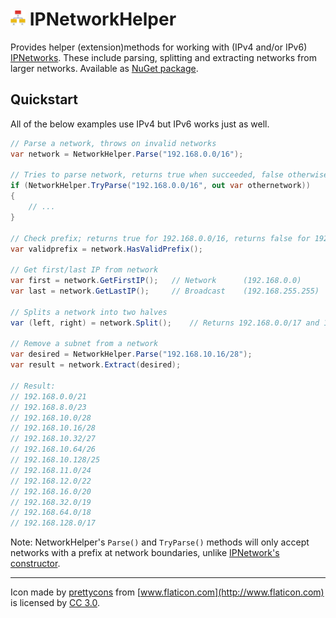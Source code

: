 # <img src="https://raw.githubusercontent.com/RobThree/IPNetworkHelper/master/logo.png" width="24" height="24"> IPNetworkHelper

Provides helper (extension)methods for working with (IPv4 and/or IPv6) [IPNetworks](https://docs.microsoft.com/en-us/dotnet/api/microsoft.aspnetcore.httpoverrides.ipnetwork). These include parsing, splitting and extracting networks from larger networks. Available as [NuGet package](https://www.nuget.org/packages/IPNetworkHelper/).

## Quickstart

All of the below examples use IPv4 but IPv6 works just as well.

```c#
// Parse a network, throws on invalid networks
var network = NetworkHelper.Parse("192.168.0.0/16");

// Tries to parse network, returns true when succeeded, false otherwise and the parsed network
if (NetworkHelper.TryParse("192.168.0.0/16", out var othernetwork))
{
    // ...
}

// Check prefix; returns true for 192.168.0.0/16, returns false for 192.168.0.3/16
var validprefix = network.HasValidPrefix();   

// Get first/last IP from network
var first = network.GetFirstIP();   // Network      (192.168.0.0)
var last = network.GetLastIP();     // Broadcast    (192.168.255.255)

// Splits a network into two halves
var (left, right) = network.Split();    // Returns 192.168.0.0/17 and 192.168.128.0/17

// Remove a subnet from a network
var desired = NetworkHelper.Parse("192.168.10.16/28");
var result = network.Extract(desired);

// Result:
// 192.168.0.0/21
// 192.168.8.0/23
// 192.168.10.0/28
// 192.168.10.16/28
// 192.168.10.32/27
// 192.168.10.64/26
// 192.168.10.128/25
// 192.168.11.0/24
// 192.168.12.0/22
// 192.168.16.0/20
// 192.168.32.0/19
// 192.168.64.0/18
// 192.168.128.0/17
```

Note: NetworkHelper's `Parse()` and `TryParse()` methods will only accept networks with a prefix at network boundaries, unlike [IPNetwork's constructor](https://docs.microsoft.com/en-us/dotnet/api/microsoft.aspnetcore.httpoverrides.ipnetwork.-ctor).

<hr>

Icon made by [prettycons](http://www.flaticon.com/authors/prettycons) from [www.flaticon.com](http://www.flaticon.com) is licensed by [CC 3.0](http://creativecommons.org/licenses/by/3.0/).
